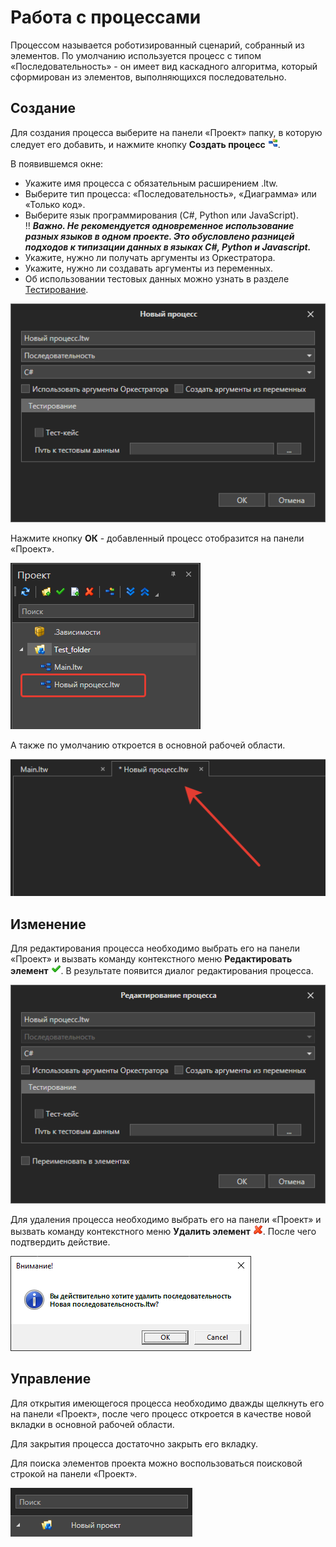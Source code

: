 # Работа с процессами

Процессом называется роботизированный сценарий, собранный из элементов. По умолчанию используется процесс с типом «Последовательность» - он имеет вид каскадного алгоритма, который сформирован из элементов, выполняющихся последовательно.

## Создание

Для создания процесса выберите на панели «Проект» папку, в которую следует его добавить, и нажмите кнопку **Создать процесс** ![](<../../.gitbook/assets/0 (163).png>). 

В появившемся окне:
* Укажите имя процесса с обязательным расширением .ltw.
* Выберите тип процесса: «Последовательность», «Диаграмма» или «Только код».
* Выберите язык программирования (C#, Python или JavaScript).\
	:bangbang: ***Важно. Не рекомендуется одновременное использование разных языков в одном проекте. Это обусловлено разницей подходов к типизации данных в языках C#, Python и Javascript.***
* Укажите, нужно ли получать аргументы из Оркестратора. 
* Укажите, нужно ли создавать аргументы из переменных. 
* Об использовании тестовых данных можно узнать в разделе [Тестирование](https://rondem.gitbook.io/primo-rpa/primo-studio/debug/testing).

![](<../../.gitbook/assets/create-process.png>)

Нажмите кнопку **ОК** - добавленный процесс отобразится на панели «Проект».

![](<../../.gitbook/assets/project-panel-process.png>)

А также по умолчанию откроется в основной рабочей области.

![](<../../.gitbook/assets/workspace.png>)

## Изменение
Для редактирования процесса необходимо выбрать его на панели «Проект» и вызвать команду контекстного меню **Редактировать элемент** ![](<../../.gitbook/assets/4 (1) (1) (2) (1) (1) (1) (1).png>). В результате появится диалог редактирования процесса.

![](<../../.gitbook/assets/edit-process.png>)

Для удаления процесса необходимо выбрать его на панели «Проект» и вызвать команду контекстного меню **Удалить элемент** ![](<../../.gitbook/assets/10 (2) (1) (2) (1) (1) (1) (2) (3).png>). После чего подтвердить действие.

![](<../../.gitbook/assets/7 (2).png>)

## Управление

Для открытия имеющегося процесса необходимо дважды щелкнуть его на панели «Проект», после чего процесс откроется в качестве новой вкладки в основной рабочей области.

Для закрытия процесса достаточно закрыть его вкладку.

Для поиска элементов проекта можно воспользоваться поисковой строкой на панели «Проект».

![](<../../.gitbook/assets/8 (2).png>)
